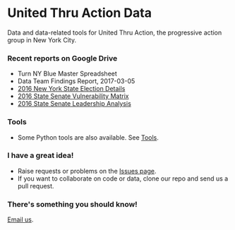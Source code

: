 # United Thru Action Data
Data and data-related tools for United Thru Action, the progressive action group in New York City.

### Recent reports on Google Drive
* Turn NY Blue Master Spreadsheet
* Data Team Findings Report, 2017-03-05
* [2016 New York State Election Details](https://docs.google.com/spreadsheets/d/1Xf_I_BBDf49BXf8-YPdEZ0D2kCjMPpd37YaDHmQO9gA/edit?usp=sharing)
* [2016 State Senate Vulnerability Matrix](https://docs.google.com/spreadsheets/d/1tWTfij333v-dAiKSJz7WIZD9ABmG_YyGmJx92ImJbac/edit?usp=sharing)
* [2016 State Senate Leadership Analysis](https://docs.google.com/spreadsheets/d/1cwbFjXXYBN0cFExDMeRK0Zwwy2ECAqtxcBiDpeMiuyk/edit?usp=sharing)

### Tools
* Some Python tools are also available.  See [Tools](https://github.com/UnitedThruAction/Data/tree/master/Tools).

### I have a great idea!

* Raise requests or problems on the [Issues page](https://github.com/UnitedThruAction/Data/issues).
* If you want to collaborate on code or data, clone our repo and send us a pull request.

### There's something you should know!

[Email us](mailto:united.thru.action.data@gmail.com).
